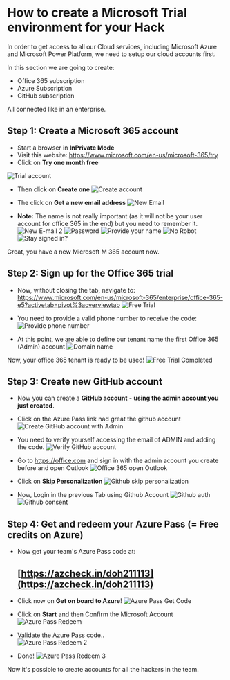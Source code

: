 # How to create a Microsoft Trial environment for your Hack
In order to get access to all our Cloud services, including Microsoft Azure and Microsoft Power Platform, we need to setup our cloud accounts first.

In this section we are going to create: 

- Office 365 subscription 
- Azure Subscription 
- GitHub subscription 

All connected like in an enterprise. 

## Step 1: Create a Microsoft 365 account 

- Start a browser in **InPrivate Mode** 
- Visit this website: https://www.microsoft.com/en-us/microsoft-365/try
- Click on **Try one month free** 


![Trial account](img/m365_trial.png)

- Then click on __Create one__
![Create account](img/m365_create_account.png)

- The click on __Get a new email address__ 
![New Email](img/m365_create_email.png)

- **Note:** The name is not really important (as it will not be your user account for office 365 in the end) but you need to remember it. 
![New E-mail 2](img/m365_create_email2.png)
![Password](img/m365_create_password.png)
![Provide your name](img/m365_create_your_name.png)
![No Robot](img/m365_create_no_robot.png)
![Stay signed in?](img/m365_create_stay_signed_in.png)



Great, you have a new Microsoft M 365 account now.


## Step 2: Sign up for the Office 365 trial  

- Now, without closing the tab, navigate to: 
https://www.microsoft.com/en-us/microsoft-365/enterprise/office-365-e5?activetab=pivot%3aoverviewtab
![Free Trial](img/office365_free_trial.png)

- You need to provide a valid phone number to receive the code: 
![Provide phone number](img/office365_phone.png)
- At this point, we are able to define our tenant name the first Office 365 (Admin) account 
![Domain name](img/office365_admin_account.png)



 Now, your office 365 tenant is ready to be used! 
![Free Trial Completed](img/office365_free_trial_completed.png)


## Step 3: Create new GitHub account 
- Now you can create a **GitHub account** - **using the admin account you just created**. 

- Click on the Azure Pass link nad great the github account 
![Create GitHub account with Admin](img/github_create_account.png)

- You need to verify yourself accessing the email of ADMIN and adding the code. 
![Verify GitHub account](img/github_launch_code.png)

- Go to https://office.com and sign in with the admin account you create before and open Outlook 
![Office 365 open Outlook ](img/office365_open_outlook.png)
 
 - Click on **Skip Personalization** 
![Github skip personalization ](img/github_skip_personalization.png)

 - Now, Login in the previous Tab using Github Account
 ![Github auth ](img/github_authorize.png)
 ![Github consent ](img/github_consent.png)


## Step 4: Get and redeem your Azure Pass (= Free credits on Azure)


 - Now get your team's Azure Pass code at: 
   ## [https://azcheck.in/doh211113](https://azcheck.in/doh211113)

 - Click now on __Get on board to Azure__! 
  ![Azure Pass Get Code](img/azure_pass_on_board.png)

 - Click on __Start__ and then Confirm the Microsoft Account 
   ![Azure Pass Redeem](img/azure_pass_redeem.png)

 - Validate the Azure Pass code..  
  ![Azure Pass Redeem 2](img/azure_pass_redeem2.png)

 - Done! 
  ![Azure Pass Redeem 3](img/azure_pass_redeem3.png)

 


Now it's possible to create accounts for all the hackers in the team. 
 